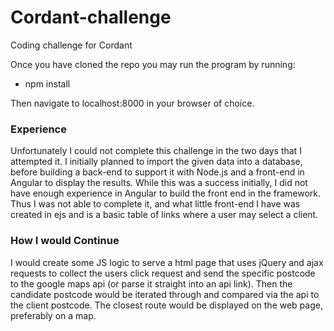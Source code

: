 # Cordant-challenge
Coding challenge for Cordant

Once you have cloned the repo you may run the program by running:
- npm install

Then navigate to localhost:8000 in your browser of choice.

### Experience
Unfortunately I could not complete this challenge in the two days that I attempted it. I initially planned to import the given data into a database, before building a back-end to support it with Node.js and a front-end in Angular to display the results. While this was a success initially, I did not have enough experience in Angular to build the front end in the framework. Thus I was not able to complete it, and what little front-end I have was created in ejs and is a basic table of links where a user may select a client.

### How I would Continue
I would create some JS logic to serve a html page that uses jQuery and ajax requests to collect the users click request and send the specific postcode to the google maps api (or parse it straight into an api link). Then the candidate postcode would be iterated through and compared via the api to the client postcode. The closest route would be displayed on the web page, preferably on a map.
